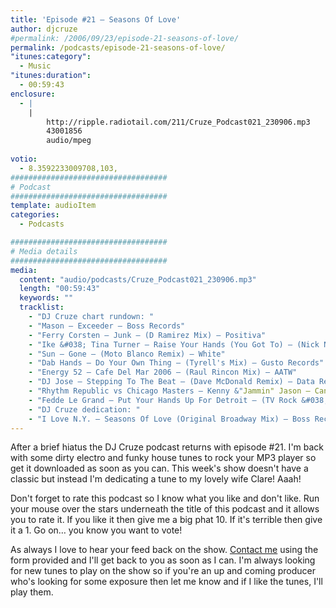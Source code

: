 ```yaml
---
title: 'Episode #21 – Seasons Of Love'
author: djcruze
#permalink: /2006/09/23/episode-21-seasons-of-love/
permalink: /podcasts/episode-21-seasons-of-love/
"itunes:category":
  - Music
"itunes:duration":
  - 00:59:43
enclosure:
  - |
    |
        http://ripple.radiotail.com/211/Cruze_Podcast021_230906.mp3
        43001856
        audio/mpeg
        
votio:
  - 8.3592233009708,103,
###################################
# Podcast
###################################
template: audioItem
categories:
  - Podcasts

###################################
# Media details
###################################
media:
  content: "audio/podcasts/Cruze_Podcast021_230906.mp3"
  length: "00:59:43"
  keywords: ""
  tracklist:
    - "DJ Cruze chart rundown: "
    - "Mason – Exceeder – Boss Records"
    - "Ferry Corsten – Junk – (D Ramirez Mix) – Positiva"
    - "Ike &#038; Tina Turner – Raise Your Hands (You Got To) – (Nick Nite Extended Mix) – Gusto Records"
    - "Sun – Gone – (Moto Blanco Remix) – White"
    - "Dab Hands – Do Your Own Thing – (Tyrell's Mix) – Gusto Records"
    - "Energy 52 – Cafe Del Mar 2006 – (Raul Rincon Mix) – AATW"
    - "DJ Jose – Stepping To The Beat – (Dave McDonald Remix) – Data Records"
    - "Rhythm Republic vs Chicago Masters – Kenny &"Jammin" Jason – Can You Dance? – (Soul Avengerz Club Mix) – Simply Recordings"
    - "Fedde Le Grand – Put Your Hands Up For Detroit – (TV Rock &#038; Dirty South Melbourne Militia Remix) – CR2 Records"
    - "DJ Cruze dedication: "
    - "I Love N.Y. – Seasons Of Love (Original Broadway Mix) – Boss Records"
---
```


After a brief hiatus the DJ Cruze podcast returns with episode #21. I'm back with some dirty electro and funky house tunes to rock your MP3 player so get it downloaded as soon as you can. This week's show doesn't have a classic but instead I'm dedicating a tune to my lovely wife Clare! Aaah!

Don't forget to rate this podcast so I know what you like and don't like. Run your mouse over the stars underneath the title of this podcast and it allows you to rate it. If you like it then give me a big phat 10. If it's terrible then give it a 1. Go on&#8230; you know you want to vote!

As always I love to hear your feed back on the show. [Contact me][1] using the form provided and I'll get back to you as soon as I can. I'm always looking for new tunes to play on the show so if you're an up and coming producer who's looking for some exposure then let me know and if I like the tunes, I'll play them.

 [1]: http://www.djcruze.co.uk/cms/contact/